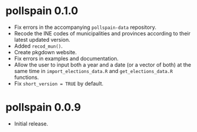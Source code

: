 <!-- 

# pollspain 0.4.0

- escaños

# pollspain 0.4.0

- reparto de escaños

# pollspain 0.3.0

- surveys

# pollspain 0.2.1

- vignettes

# pollspain 0.2.0

- Created pollspaindata repository.
- Fixed 2019 elections (user has to choose between two dates).
- Fixed errors elections files (MIR files are corrupt).
- Allowed the user to input only the year of the elections in `import_elections_data.R` and `get_elections_data.R`.
- Allowed the user to provide both year and dates for different elections.
- Checked examples and documentation.
- Fixed `by_parties = TRUE` by default.
- Fixed aggregate_election_data() function (now ccaa-prov-mun names are included as well as a properly id_INE_...).
- aggregate_election_data() function now includes a list of id_candidacies at province level when we aggregate 
- Fixed summary_election_data()
- Included a CERA flag in summary_election_data() to allow remove CERA ballots.
- Included first unit tests for utils.R

- pending: Fixed documentation of get_elections_data(), aggregate_election_data(), summary_election_data()
- pending: add more examples in summary()
- pending: Added `recod_parties()`
- pending: añadir nombre partidos en el aggregte

- Fix discrepancies in files. Some poll stations does not match the individual ballots with summaries provided by Ministry of the Interior. The discrepancies were resolved by using the individual votes by party. Discrepancies were found in the following poll stations 
  - `2015` a lot of them with a small (1-2 ballots) discrepancies.
  - `2000`: 02-50-001-01-001-U / 01-21-001-01-001-U / 02-22-001-01-001-U / 05-35-001-01-001-A / 09-17-001-01-001-U / 09-43-001-01-001-A / 16-20-001-01-001-U / 14-30-001-01-001-A
  - `1996`: 04-07-001-01-001-A / 09-17-001-01-001-U / 09-25-001-01-001-U / 09-43-001-01-001-A / 11-06-001-01-001-U / 12-27-001-01-001-U / 12-36-001-01-001-U / 16-20-001-01-001-U / 16-48-001-01-001-U / 14-30-001-01-001-A / 10-46-001-01-001-A / 10-12-001-01-001-A / 02-22-001-01-001-U / 05-35-001-01-001-A / 12-15-001-01-001-U / 15-31-001-01-001-U
  - `1993`: 05-35-001-01-0001-A / 05-38-001-01-0001-U / 08-19-001-01-0001-A / 07-47-001-01-0001-A / 07-42-001-01-0001-U / 07-49-002-01-0001-A / 15-31-001-01-0001-U / 10-03-001-01-0001-U / 02-44-001-01-0001-A / 08-16-001-01-0001-A / 08-45-001-01-0001-U / 07-34-001-01-0001-U / 10-12-001-01-0001-A / 07-47-999-09-0000-U / 07-37-999-09-0000-U / 17-26-999-09-0000-U
  - `1989`: 02-44-001-01-0001-A / 05-38-001-01-0001-A / 08-16-001-01-0001-A / 07-34-001-01-0001-A / 07-42-001-01-0001-A / 07-49-002-01-0001-A / 15-31-001-01-0001-A / 16-01-001-01-0001-A / 10-03-001-01-0001-U / 10-12-001-01-0001-A / 05-35-001-01-0001-A / 08-19-001-01-0001-A / 08-45-001-01-0001-A / 07-47-001-01-0001-A / 12-27-999-09-0000-U
  - `1986`: 01-18-001-01-0001-A / 05-35-001-01-0001-A / 05-38-001-01-0001-A / 12-32-001-01-0001-A / 17-26-001-01-0001-A / 10-03-001-01-0001-A / 18-51-001-01-0001-A
  - `1982`: 05-35-001-01-0001-A / 13-28-079-01-0001-L / 13-28-079-01-0001-K / 13-28-079-01-0001-G / 13-28-079-01-0001-M / 13-28-079-06-0001-C / 13-28-079-06-0001-D / 13-28-079-06-0001-G / 17-26-001-01-0001-A / 01-14-001-01-0001-A / 01-23-001-01-0001-A / 08-13-001-01-0001-A / 08-45-001-01-0001-A / 07-05-001-01-0001-A / 07-49-002-01-0001-A / 09-08-001-01-0001-A / 11-06-001-01-0001-A / 12-15-001-01-0001-A / 13-28-079-01-0001-E / 13-28-079-01-0001-C / 13-28-079-01-0001-J / 13-28-079-01-0001-I / 13-28-079-06-0001-F / 13-28-079-06-0001-H / 13-28-079-01-0001-A / 13-28-079-01-0001-D / 13-28-079-01-0001-F / 13-28-079-06-0001-A / 13-28-079-06-0001-B / 13-28-079-06-0001-I

-->

# pollspain 0.1.0

- Fix errors in the accompanying `pollspain-data` repository.
- Recode the INE codes of municipalities and provinces according to their latest updated version.
- Added `recod_mun()`.
- Create pkgdown website.
- Fix errors in examples and documentation.
- Allow the user to input both a year and a date (or a vector of both) at the same time in `import_elections_data.R` and `get_elections_data.R` functions.
- Fix `short_version = TRUE` by default.


# pollspain 0.0.9

- Initial release.



